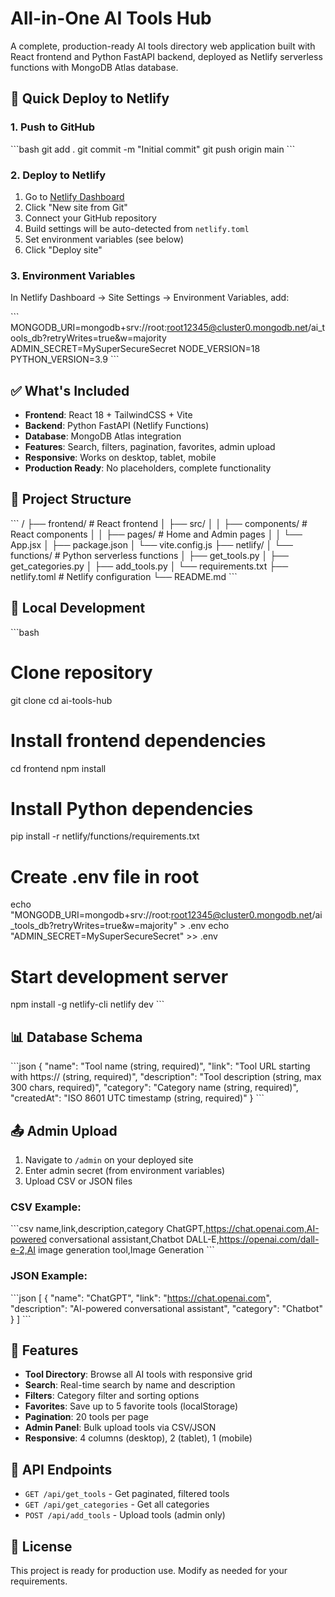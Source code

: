 # All-in-One AI Tools Hub

A complete, production-ready AI tools directory web application built with React frontend and Python FastAPI backend, deployed as Netlify serverless functions with MongoDB Atlas database.

## 🚀 Quick Deploy to Netlify

### 1. Push to GitHub
\`\`\`bash
git add .
git commit -m "Initial commit"
git push origin main
\`\`\`

### 2. Deploy to Netlify
1. Go to [Netlify Dashboard](https://app.netlify.com)
2. Click "New site from Git"
3. Connect your GitHub repository
4. Build settings will be auto-detected from `netlify.toml`
5. Set environment variables (see below)
6. Click "Deploy site"

### 3. Environment Variables
In Netlify Dashboard → Site Settings → Environment Variables, add:

\`\`\`
MONGODB_URI=mongodb+srv://root:root12345@cluster0.mongodb.net/ai_tools_db?retryWrites=true&w=majority
ADMIN_SECRET=MySuperSecureSecret
NODE_VERSION=18
PYTHON_VERSION=3.9
\`\`\`

## ✅ What's Included

- **Frontend**: React 18 + TailwindCSS + Vite
- **Backend**: Python FastAPI (Netlify Functions)
- **Database**: MongoDB Atlas integration
- **Features**: Search, filters, pagination, favorites, admin upload
- **Responsive**: Works on desktop, tablet, mobile
- **Production Ready**: No placeholders, complete functionality

## 📁 Project Structure

\`\`\`
/
├── frontend/                 # React frontend
│   ├── src/
│   │   ├── components/      # React components
│   │   ├── pages/          # Home and Admin pages
│   │   └── App.jsx
│   ├── package.json
│   └── vite.config.js
├── netlify/
│   └── functions/          # Python serverless functions
│       ├── get_tools.py
│       ├── get_categories.py
│       ├── add_tools.py
│       └── requirements.txt
├── netlify.toml           # Netlify configuration
└── README.md
\`\`\`

## 🔧 Local Development

\`\`\`bash
# Clone repository
git clone <your-repo-url>
cd ai-tools-hub

# Install frontend dependencies
cd frontend
npm install

# Install Python dependencies
pip install -r netlify/functions/requirements.txt

# Create .env file in root
echo "MONGODB_URI=mongodb+srv://root:root12345@cluster0.mongodb.net/ai_tools_db?retryWrites=true&w=majority" > .env
echo "ADMIN_SECRET=MySuperSecureSecret" >> .env

# Start development server
npm install -g netlify-cli
netlify dev
\`\`\`

## 📊 Database Schema

\`\`\`json
{
  "name": "Tool name (string, required)",
  "link": "Tool URL starting with https:// (string, required)", 
  "description": "Tool description (string, max 300 chars, required)",
  "category": "Category name (string, required)",
  "createdAt": "ISO 8601 UTC timestamp (string, required)"
}
\`\`\`

## 📤 Admin Upload

1. Navigate to `/admin` on your deployed site
2. Enter admin secret (from environment variables)
3. Upload CSV or JSON files

### CSV Example:
\`\`\`csv
name,link,description,category
ChatGPT,https://chat.openai.com,AI-powered conversational assistant,Chatbot
DALL-E,https://openai.com/dall-e-2,AI image generation tool,Image Generation
\`\`\`

### JSON Example:
\`\`\`json
[
  {
    "name": "ChatGPT",
    "link": "https://chat.openai.com",
    "description": "AI-powered conversational assistant",
    "category": "Chatbot"
  }
]
\`\`\`

## 🎯 Features

- **Tool Directory**: Browse all AI tools with responsive grid
- **Search**: Real-time search by name and description
- **Filters**: Category filter and sorting options
- **Favorites**: Save up to 5 favorite tools (localStorage)
- **Pagination**: 20 tools per page
- **Admin Panel**: Bulk upload tools via CSV/JSON
- **Responsive**: 4 columns (desktop), 2 (tablet), 1 (mobile)

## 🔗 API Endpoints

- `GET /api/get_tools` - Get paginated, filtered tools
- `GET /api/get_categories` - Get all categories
- `POST /api/add_tools` - Upload tools (admin only)

## 📝 License

This project is ready for production use. Modify as needed for your requirements.
